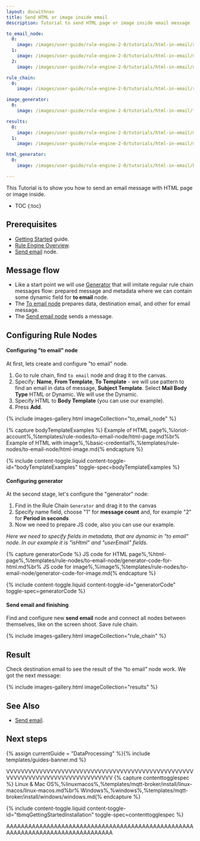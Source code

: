 ```yaml
---
layout: docwithnav
title: Send HTML or image inside email
description: Tutorial to send HTML page or image inside email message

to_email_node:
  0:
    image: /images/user-guide/rule-engine-2-0/tutorials/html-in-email/add_rule_node_to_email.png
  1:
    image: /images/user-guide/rule-engine-2-0/tutorials/html-in-email/mail_body_type.png
  2:
    image: /images/user-guide/rule-engine-2-0/tutorials/html-in-email/dynamic_body_template.png

rule_chain:
  0:
    image: /images/user-guide/rule-engine-2-0/tutorials/html-in-email/rule_chain.png

image_generator:
  0:
    image: /images/user-guide/rule-engine-2-0/tutorials/html-in-email/function_generate_image_to_email.png

results:
  0:
    image: /images/user-guide/rule-engine-2-0/tutorials/html-in-email/message_from_tb_html.png
  1:
    image: /images/user-guide/rule-engine-2-0/tutorials/html-in-email/message_from_tb_image.png

html_generator:
  0:
    image: /images/user-guide/rule-engine-2-0/tutorials/html-in-email/html_to_email_generator.png

---
```


This Tutorial is to show you how to send an email message with HTML page or image inside.

* TOC
{:toc}

## Prerequisites

* [Getting Started](/docs/getting-started-guides/helloworld/) guide.
* [Rule Engine Overview](/docs/user-guide/rule-engine-2-0/overview/).
* [Send email](/docs/user-guide/rule-engine-2-0/external-nodes/#send-email-node) node.


## Message flow
- Like a start point we will use [Generator](/docs/user-guide/rule-engine-2-0/action-nodes/#generator-node) that will imitate regular rule chain messages flow: prepared message and metadata
  where we can contain some dynamic field for **to email** node.
- The [To email node](/docs/user-guide/rule-engine-2-0/transformation-nodes/#to-email-node) prepares data, destination email, and other for email message.
- The [Send email node](/docs/user-guide/rule-engine-2-0/external-nodes/#send-email-node) sends a message.

## Configuring Rule Nodes

#### Configuring "to email" node

At first, lets create and configure "to email" node.

1. Go to rule chain, find `to email` node and drag it to the canvas.
2. Specify: **Name**, **From Template**, **To Template** - we will use pattern to find an email in data of message, **Subject Template**. Select **Mail Body Type** HTML or Dynamic. We will use the Dynamic.
3. Specify HTML to **Body Template** (you can use our example).
4. Press **Add**.

{% include images-gallery.html imageCollection="to_email_node" %}

{% capture bodyTemplateExamples %}
Example of HTML page%,%loriot-account%,%templates/rule-nodes/to-email-node/html-page.md%br%
Example of HTML with image%,%basic-credential%,%templates/rule-nodes/to-email-node/html-image.md{% endcapture %}

{% include content-toggle.liquid content-toggle-id="bodyTemplateExamples" toggle-spec=bodyTemplateExamples %}

#### Configuring generator
At the second stage, let's configure the "generator" node:
1. Find in the Rule Chain `Generator` and drag it to the canvas
2. Specify name field, choose "1" for **message count** and, for example "2" for **Period in seconds**
3. Now we need to prepare JS code, also you can use our example.

*Here we need to specify fields in metadata, that are dynamic in "to email" node. In our example it is "isHtml" and "userEmail" fields.*

{% capture generatorCode %}
JS code for HTML page%,%html-page%,%templates/rule-nodes/to-email-node/generator-code-for-html.md%br%
JS code for image%,%image%,%templates/rule-nodes/to-email-node/generator-code-for-image.md{% endcapture %}

{% include content-toggle.liquid content-toggle-id="generatorCode" toggle-spec=generatorCode %}

#### Send email and finishing
Find and configure new **send email** node and connect all nodes between themselves, like on the screen shoot.
Save rule chain.

{% include images-gallery.html imageCollection="rule_chain" %}

## Result
Check destination email to see the result of the “to email” node work. 
We got the next message:

{% include images-gallery.html imageCollection="results" %}

## See Also

- [Send email](/docs/user-guide/rule-engine-2-0/tutorials/send-email/).

## Next steps

{% assign currentGuide = "DataProcessing" %}{% include templates/guides-banner.md %}

VVVVVVVVVVVVVVVVVVVVVVVVVVVVVVVVVVVVVVVVVVVVVVVVVVVVVVVVVVVVVVVVVVVVVVVVVVVVVVVV
{% capture contenttogglespec %}
Linux & Mac OS%,%linuxmacos%,%templates/mqtt-broker/install/linux-macos/linux-macos.md%br%
Windows%,%windows%,%templates/mqtt-broker/install/windows/windows.md{% endcapture %}

{% include content-toggle.liquid content-toggle-id="tbmqGettingStartedInstallation" toggle-spec=contenttogglespec %}

AAAAAAAAAAAAAAAAAAAAAAAAAAAAAAAAAAAAAAAAAAAAAAAAAAAAAAAAAAAAAAAAAAAAAAAAAAAAAAAA
